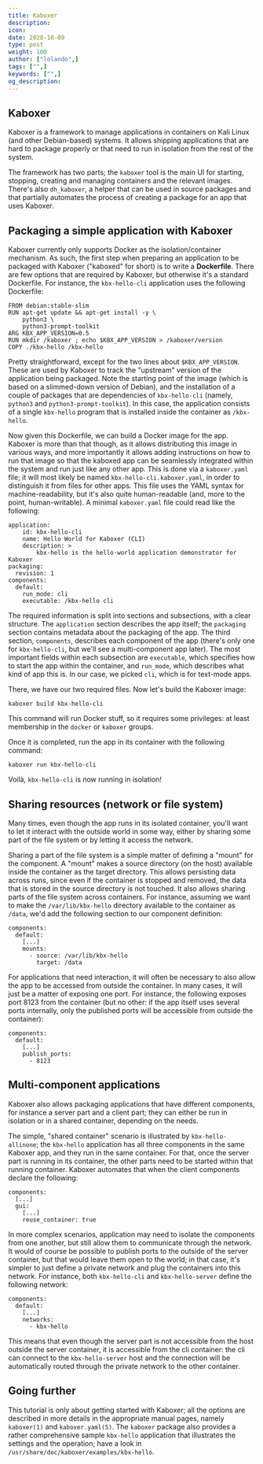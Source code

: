 ```yaml
---
title: Kaboxer
description:
icon:
date: 2020-10-09
type: post
weight: 100
author: ["lolando",]
tags: ["",]
keywords: ["",]
og_description:
---
```


## Kaboxer
Kaboxer is a framework to manage applications in containers on Kali Linux (and other Debian-based) systems. It allows shipping applications that are hard to package properly or that need to run in isolation from the rest of the system.

The framework has two parts; the ``kaboxer`` tool is the main UI for starting, stopping, creating and managing containers and the relevant images. There's also ``dh_kaboxer``, a helper that can be used in source packages and that partially automates the process of creating a package for an app that uses Kaboxer.

## Packaging a simple application with Kaboxer

Kaboxer currently only supports Docker as the isolation/container
mechanism.  As such, the first step when preparing an application to
be packaged with Kaboxer ("kaboxed" for short) is to write a
**Dockerfile**.  There are few options that are required by Kaboxer,
but otherwise it's a standard Dockerfile.  For instance, the
``kbx-hello-cli`` application uses the following Dockerfile:

```
FROM debian:stable-slim
RUN apt-get update && apt-get install -y \
    python3 \
    python3-prompt-toolkit
ARG KBX_APP_VERSION=0.5
RUN mkdir /kaboxer ; echo $KBX_APP_VERSION > /kaboxer/version
COPY ./kbx-hello /kbx-hello
```

Pretty straightforward, except for the two lines about
``$KBX_APP_VERSION``.  These are used by Kaboxer to track the
"upstream" version of the application being packaged.  Note the
starting point of the image (which is based on a slimmed-down version
of Debian), and the installation of a couple of packages that are
dependencies of ``kbx-hello-cli`` (namely, ``python3`` and
``python3-prompt-toolkit``).  In this case, the application consists
of a single ``kbx-hello`` program that is installed inside the
container as ``/kbx-hello``.

Now given this Dockerfile, we can build a Docker image for the app.
Kaboxer is more than that though, as it allows distributing this image
in various ways, and more importantly it allows adding instructions on
how to run that image so that the kaboxed app can be seamlessly
integrated within the system and run just like any other app.  This is
done via a ``kaboxer.yaml`` file; it will most likely be named
``kbx-hello-cli.kaboxer.yaml``, in order to distinguish it from files
for other apps.  This file uses the YAML syntax for
machine-readability, but it's also quite human-readable (and, more to
the point, human-writable).  A minimal ``kaboxer.yaml`` file could read
like the following:

```
application:
    id: kbx-hello-cli
    name: Hello World for Kaboxer (CLI)
    description: >
        kbx-hello is the hello-world application demonstrator for Kaboxer
packaging:
  revision: 1
components:
  default:
    run_mode: cli
    executable: /kbx-hello cli
```

The required information is split into sections and subsections, with
a clear structure.  The ``application`` section describes the app
itself; the ``packaging`` section contains metadata about the
packaging of the app.  The third section, ``components``, describes
each component of the app (there's only one for ``kbx-hello-cli``, but
we'll see a multi-component app later).  The most important fields
within each subsection are ``executable``, which specifies how to
start the app within the container, and ``run_mode``, which describes
what kind of app this is.  In our case, we picked ``cli``, which is
for text-mode apps.

There, we have our two required files.  Now let's build the Kaboxer
image:

```
kaboxer build kbx-hello-cli
```

This command will run Docker stuff, so it requires some
privileges: at least membership in the ``docker`` or ``kaboxer``
groups.

Once it is completed, run the app in its container with the following
command:

```
kaboxer run kbx-hello-cli
```

Voilà, ``kbx-hello-cli`` is now running in isolation!

## Sharing resources (network or file system)

Many times, even though the app runs in its isolated container, you'll
want to let it interact with the outside world in some way, either by
sharing some part of the file system or by letting it access the
network.

Sharing a part of the file system is a simple matter of defining a
"mount" for the component.  A "mount" makes a source directory (on the
host) available inside the container as the target directory.  This
allows persisting data across runs, since even if the container is
stopped and removed, the data that is stored in the source directory
is not touched.  It also allows sharing parts of the file system
across containers.  For instance, assuming we want to make the
``/var/lib/kbx-hello`` directory available to the container as
``/data``, we'd add the following section to our component definition:

```
components:
  default:
    [...]
    mounts:
      - source: /var/lib/kbx-hello
        target: /data
```

For applications that need interaction, it will often be necessary to
also allow the app to be accessed from outside the container.  In many
cases, it will just be a matter of exposing one port.  For instance,
the following exposes port 8123 from the container (but no other: if
the app itself uses several ports internally, only the published ports
will be accessible from outside the container):

```
components:
  default:
    [...]
    publish_ports:
      - 8123
```

## Multi-component applications

Kaboxer also allows packaging applications that have different
components, for instance a server part and a client part; they can
either be run in isolation or in a shared container, depending on the
needs.

The simple, "shared container" scenario is illustrated by
``kbx-hello-allinone``; the ``kbx-hello`` application has all three
components in the same Kaboxer app, and they run in the same
container.  For that, once the server part is running in its
container, the other parts need to be started within that running
container.  Kaboxer automates that when the client components declare
the following:

```
components:
  [...]
  gui:
    [...]
    reuse_container: true
```

In more complex scenarios, application may need to isolate the
components from one another, but still allow them to communicate
through the network.  It would of course be possible to publish ports
to the outside of the server container, but that would leave them open
to the world; in that case, it's simpler to just define a private
network and plug the containers into this network.  For instance, both
``kbx-hello-cli`` and ``kbx-hello-server`` define the following
network:

```
components:
  default:
    [...]
    networks:
      - kbx-hello
```

This means that even though the server part is not accessible from the
host outside the server container, it is accessible from the cli
container: the cli can connect to the ``kbx-hello-server`` host and
the connection will be automatically routed through the private
network to the other container.

## Going further

This tutorial is only about getting started with Kaboxer; all the
options are described in more details in the appropriate manual pages,
namely ``kaboxer(1)`` and ``kaboxer.yaml(5)``.  The ``kaboxer``
package also provides a rather comprehensive sample ``kbx-hello``
application that illustrates the settings and the operation; have a
look in ``/usr/share/doc/kaboxer/examples/kbx-hello``.
